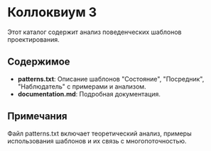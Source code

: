 # Коллоквиум 3

Этот каталог содержит анализ поведенческих шаблонов проектирования.

## Содержимое
- **patterns.txt**: Описание шаблонов "Состояние", "Посредник", "Наблюдатель" с примерами и анализом.
- **documentation.md**: Подробная документация.

## Примечания
Файл patterns.txt включает теоретический анализ, примеры использования шаблонов и их связь с многопоточностью.

